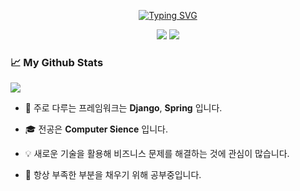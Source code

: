 <div align="center">
    <p>
        <a href="https://git.io/typing-svg">
            <img src="https://readme-typing-svg.demolab.com?font=Nanum+Pen+Script&size=30&duration=3000&pause=3000&color=DFC947&center=true&width=500&height=80&lines=How+%EB%B3%B4%EB%8B%A4%EB%8A%94+Why%EB%A5%BC+%EC%83%9D%EA%B0%81%ED%95%98%EB%8A%94+%EB%B0%B1%EC%97%94%EB%93%9C+%EA%B0%9C%EB%B0%9C%EC%9E%90" alt="Typing SVG" />
        </a>
    <p>
    <p>
        <a href="mailto:lim3181@gmail.com"><img src="https://img.shields.io/badge/-Email-red?style=flat-square&logo=gmail&logoColor=white"></a>
        <img src="https://komarev.com/ghpvc/?username=WhyDevelop&label=Visitors&color=0e75b6&style=flat"/>
    </p>
</div>

### 📈 My Github Stats
![](http://github-profile-summary-cards.vercel.app/api/cards/profile-details?username=WhyDevelop&theme=dracula) 
<!-- ![](http://github-profile-summary-cards.vercel.app/api/cards/repos-per-language?username=WhyDevelop&theme=dracula) 
![](http://github-profile-summary-cards.vercel.app/api/cards/most-commit-language?username=WhyDevelop&theme=dracula) -->

* 💬 주로 다루는 프레임워크는 **Django**, **Spring** 입니다. 

* 🎓 전공은 **Computer Sience** 입니다.

* 💡 새로운 기술을 활용해 비즈니스 문제를 해결하는 것에 관심이 많습니다. 

* 📖 항상 부족한 부분을 채우기 위해 공부중입니다.
